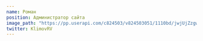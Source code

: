 ```yaml
---
name: Роман
position: Администратор сайта
image_path: "https://pp.userapi.com/c824503/v824503051/1110bd/jwjUjZzgw08.jpg"
twitter: KlimovRV
---
```

